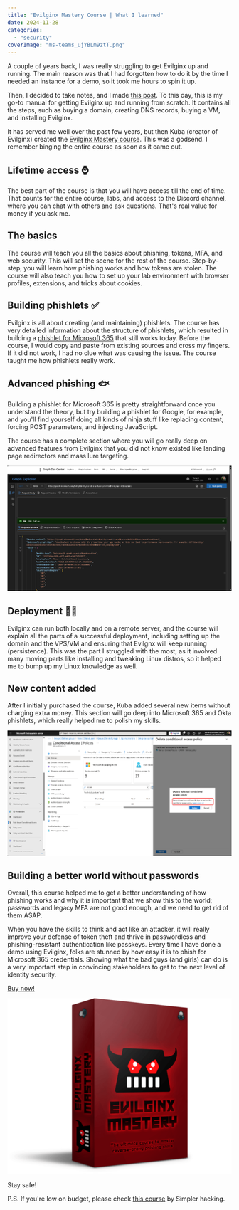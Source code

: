 ```yaml
---
title: "Evilginx Mastery Course | What I learned"
date: 2024-11-28
categories: 
  - "security"
coverImage: "ms-teams_ujYBLm9ztT.png"
---
```


A couple of years back, I was really struggling to get Evilginx up and running. The main reason was that I had forgotten how to do it by the time I needed an instance for a demo, so it took me hours to spin it up.

Then, I decided to take notes, and I made [this post](https://janbakker.tech/how-to-set-up-evilginx-to-phish-office-365-credentials/). To this day, this is my go-to manual for getting Evilginx up and running from scratch. It contains all the steps, such as buying a domain, creating DNS records, buying a VM, and installing Evilginx.

It has served me well over the past few years, but then Kuba (creator of Evilginx) created the [Evilginx Mastery course](https://academy.breakdev.org/evilginx-mastery/12wvr?coupon=BLACKFRIDAY). This was a godsend. I remember binging the entire course as soon as it came out.

## Lifetime access ⌚

The best part of the course is that you will have access till the end of time. That counts for the entire course, labs, and access to the Discord channel, where you can chat with others and ask questions. That's real value for money if you ask me.

## The basics

The course will teach you all the basics about phishing, tokens, MFA, and web security. This will set the scene for the rest of the course. Step-by-step, you will learn how phishing works and how tokens are stolen. The course will also teach you how to set up your lab environment with browser profiles, extensions, and tricks about cookies.

## Building phishlets ✅

Evilginx is all about creating (and maintaining) phishlets. The course has very detailed information about the structure of phishlets, which resulted in building a [phishlet for Microsoft 365](https://github.com/BakkerJan/evilginx3/blob/main/microsoft365.yaml) that still works today. Before the course, I would copy and paste from existing sources and cross my fingers. If it did not work, I had no clue what was causing the issue. The course taught me how phishlets really work.

## Advanced phishing 🐟

Building a phishlet for Microsoft 365 is pretty straightforward once you understand the theory, but try building a phishlet for Google, for example, and you'll find yourself doing all kinds of ninja stuff like replacing content, forcing POST parameters, and injecting JavaScript.

The course has a complete section where you will go really deep on advanced features from Evilginx that you did not know existed like landing page redirectors and mass lure targeting.

![](/assets/images/image-8.png)

## Deployment 🧑‍💻

Evilginx can run both locally and on a remote server, and the course will explain all the parts of a successful deployment, including setting up the domain and the VPS/VM and ensuring that Evilgnx will keep running (persistence). This was the part I struggled with the most, as it involved many moving parts like installing and tweaking Linux distros, so it helped me to bump up my Linux knowledge as well.

## New content added

After I initially purchased the course, Kuba added several new items without charging extra money. This section will go deep into Microsoft 365 and Okta phishlets, which really helped me to polish my skills.

![](/assets/images/image-9.png)

## Building a better world without passwords

Overall, this course helped me to get a better understanding of how phishing works and why it is important that we show this to the world; passwords and legacy MFA are not good enough, and we need to get rid of them ASAP.

When you have the skills to think and act like an attacker, it will really improve your defense of token theft and thrive in passwordless and phishing-resistant authentication like passkeys. Every time I have done a demo using Evilginx, folks are stunned by how easy it is to phish for Microsoft 365 credentials. Showing what the bad guys (and girls) can do is a very important step in convincing stakeholders to get to the next level of identity security.  

[Buy now!](https://academy.breakdev.org/evilginx-mastery/12wvr?coupon=BLACKFRIDAY)

[![](/assets/images/image-68-1024x800.png)](https://academy.breakdev.org/evilginx-mastery/12wvr?coupon=BLACKFRIDAY)

Stay safe!

P.S. If you're low on budget, please check [this course](https://www.simplerhacking.com/courses/phishlet-creation-masterclass?ref=186519) by Simpler hacking.

